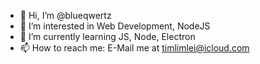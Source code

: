 - 👋 Hi, I’m @blueqwertz
- 👀 I’m interested in Web Development, NodeJS
- 🌱 I’m currently learning JS, Node, Electron
- 📫 How to reach me: E-Mail me at timlimlei@icloud.com
